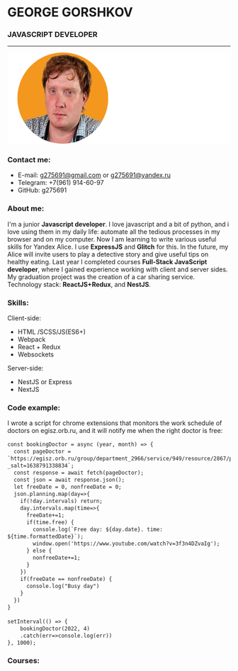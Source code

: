 # GEORGE GORSHKOV
### __JAVASCRIPT DEVELOPER__

***
![George Gorshkov-developer](https://github.com/g275691/rsschool-cv/blob/main/img/mini-gosh2.jpg)
### Contact me:
* E-mail: g275691@gmail.com or g275691@yandex.ru
* Telegram: +7(961) 914-60-97
* GitHub: g275691
### About me:
 I'm a junior __Javascript developer__. I love javascript and a bit of python, and i love using them in my daily life: automate all the tedious processes in my browser and on my computer.
Now I am learning to write various useful skills for Yandex Alice. I use __ExpressJS__ and __Glitch__ for this. In the future, my Alice will invite users to play a detective story and give useful tips on healthy eating.
Last year I completed courses __Full-Stack JavaScript developer__, where I gained experience working with client and server sides. My graduation project was the creation of a car sharing service. Technology stack: __ReactJS+Redux__, and __NestJS__.
### Skills:
Client-side:
* HTML /SCSS/JS(ES6+)
* Webpack
* React + Redux
* Websockets

Server-side:
* NestJS or Express
* NextJS
### Code example:
I wrote a script for chrome extensions that monitors the work schedule of doctors on egisz.orb.ru, and it will notify me when the right doctor is free:
```
const bookingDoctor = async (year, month) => {
  const pageDoctor = `https://egisz.orb.ru/group/department_2966/service/949/resource/2867/planning/${year}/${month}?_salt=1638791338834`;
  const response = await fetch(pageDoctor);
  const json = await response.json();
  let freeDate = 0, nonfreeDate = 0;
  json.planning.map(day=>{
    if(!day.intervals) return;
    day.intervals.map(time=>{
      freeDate+=1;
      if(time.free) {
        console.log(`Free day: ${day.date}. time: ${time.formattedDate}`);
        window.open('https://www.youtube.com/watch?v=3f3n4DZvaIg');
      } else {
        nonfreeDate+=1;
      }
    })
    if(freeDate == nonfreeDate) {
      console.log("Busy day")
    }
  })
}

setInterval(() => {
    bookingDoctor(2022, 4)
    .catch(err=>console.log(err))
}, 1000);
```
### Courses:

